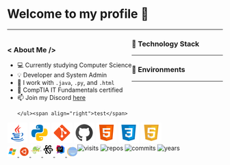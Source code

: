 <h1>Welcome to my profile 🚀</h1>
<hr>
<div>
  <div style="float: left;">
  <h3>< About Me /></h3>
    <ul style="list-stle-type: none;">
      <li style="list-stle-type: none;">💻 Currently studying Computer Science</li>
      <li>💡 Developer and System Admin</li>
      <li>🔧 I work with <code>.java</code>, <code>.py</code>, and <code>.html</code></li>
      <li>📓 CompTIA IT Fundamentals certified</li>
      <li>📫 Join my Discord <a href="https://discord.gg/9SNENvp">here</a></li>

    </ul><span align="right">test</span>
  </div>
</div>
<h3>🔭 Technology Stack</h3>
<hr>
<div style="float: left;">
  <img src="img/java.png" alt="Java"/>
  <img src="img/python.png" alt="Python"/>
  <img src="img/git.png" alt="Git"/>
  <img src="img/github.png" alt="GitHub"/>
  <img src="img/html.png" alt="HTML"/>
  <img src="img/css.png" alt="CSS"/>
  <img src="img/javascript.png" alt="JavaScript"/>
</div>
<h3>🔨 Environments</h3>
<hr>
<div style="float: left;" >

<a href="https://www.microsoft.com" rel="nofollow">
  <img src="img/windows.png" style="max-width:75%;">
</a>

<a href="https://www.ubuntu.com/" rel="nofollow">
  <img src="img/ubuntu.png">
</a>

<a href="https://notepad-plus-plus.org/downloads/" rel="nofollow">
  <img src="img/notepad.png"style="padding-bottom: 5px;">
</a>

<a href="https://atom.io/" rel="nofollow">
  <img src="img/atom.png"style="padding-bottom: 5px;">
</a>

<a href="https://www.jetbrains.com/idea/" rel="nofollow">
  <img src="img/intellij.png"style="padding-bottom: 5px;">
</a>

<a href="https://www.eclipse.org/ide/" rel="nofollow">
  <img src="img/eclipse.png" style="height: 24px;">
</a>
</div>
<br>
<div align="center" style="float: left;">
  <img src="https://badges.pufler.dev/visits/jag-dev/jag-dev" alt="visits"/>
  <img src="https://badges.pufler.dev/repos/jag-dev" alt="repos"/>
  <img src="https://badges.pufler.dev/commits/all/jag-dev" alt="commits"/>
  <img src="https://badges.pufler.dev/years/jag-dev" alt="years"/>
</div>
